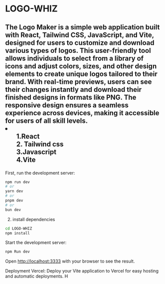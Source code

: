 <h1>LOGO-WHIZ</h1>
<h2>The Logo Maker is a simple web application built with React, Tailwind CSS, JavaScript, and Vite, designed for users to customize and download various types of logos. This user-friendly tool allows individuals to select from a library of icons and adjust colors, sizes, and other design elements to create unique logos tailored to their brand. With real-time previews, users can see their changes instantly and download their finished designs in formats like PNG. The responsive design ensures a seamless experience across devices, making it accessible for users of all skill levels.<li><ul>
  1.React<br>
  2. Tailwind css<br>
  3.Javascript<br>
  4.Vite
  </ul>
</li></h3>

First, run the development server:

```bash
npm run dev
# or
yarn dev
# or
pnpm dev
# or
bun dev
```
2. install dependencies
```bash
cd LOGO-WHIZ
npm install
```

Start the development server:
```bash
npm Run dev
```

Open [http://localhost:3333](http://localhost:3333) with your browser to see the result.

Deployment
Vercel: Deploy your Vite application to Vercel for easy hosting and automatic deployments.
H